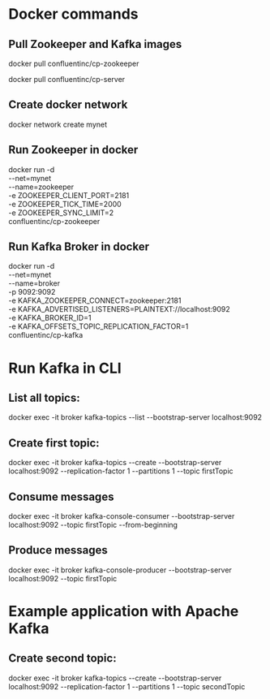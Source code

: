 # Docker commands
## Pull Zookeeper and Kafka images
docker pull confluentinc/cp-zookeeper 

docker pull confluentinc/cp-server

## Create docker network
docker network create mynet

## Run Zookeeper in docker 
docker run -d \
--net=mynet \
--name=zookeeper \
-e ZOOKEEPER_CLIENT_PORT=2181 \
-e ZOOKEEPER_TICK_TIME=2000 \
-e ZOOKEEPER_SYNC_LIMIT=2 \
confluentinc/cp-zookeeper
## Run Kafka Broker in docker 
docker run -d \
 --net=mynet \
 --name=broker \
 -p 9092:9092 \
 -e KAFKA_ZOOKEEPER_CONNECT=zookeeper:2181 \
 -e KAFKA_ADVERTISED_LISTENERS=PLAINTEXT://localhost:9092 \
 -e KAFKA_BROKER_ID=1 \
  -e KAFKA_OFFSETS_TOPIC_REPLICATION_FACTOR=1 \
 confluentinc/cp-kafka
# Run Kafka in CLI       
## List all topics:
docker exec -it broker kafka-topics --list --bootstrap-server localhost:9092

## Create first topic:
docker exec -it broker kafka-topics --create --bootstrap-server localhost:9092 --replication-factor 1 --partitions 1 --topic firstTopic


## Consume messages
docker exec -it broker kafka-console-consumer --bootstrap-server localhost:9092 --topic firstTopic --from-beginning

## Produce messages
docker exec -it broker kafka-console-producer --bootstrap-server localhost:9092 --topic firstTopic

# Example application with Apache Kafka
## Create second topic:
docker exec -it broker kafka-topics --create --bootstrap-server localhost:9092 --replication-factor 1 --partitions 1 --topic secondTopic